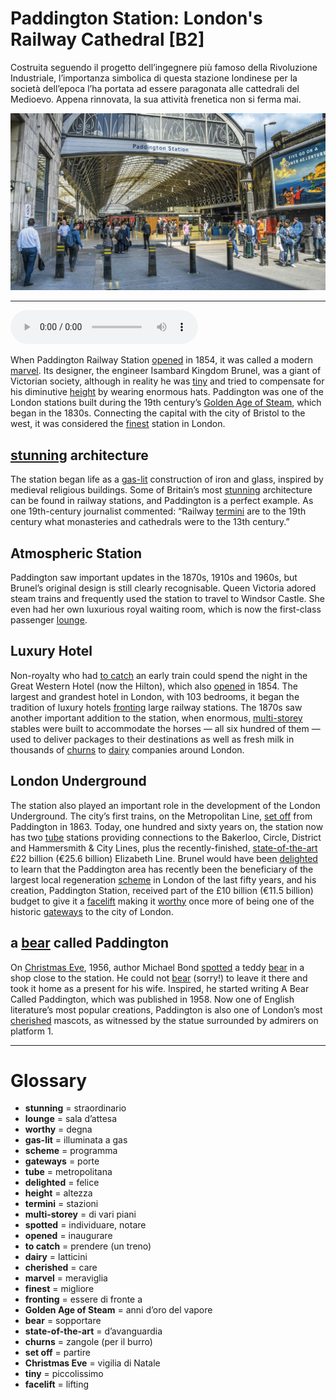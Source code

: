 # Paddington Station: London's Railway Cathedral   [B2]

Costruita seguendo il progetto dell’ingegnere più famoso della Rivoluzione Industriale, l’importanza simbolica di questa stazione londinese per la società dell’epoca l’ha portata ad essere paragonata alle cattedrali del Medioevo. Appena rinnovata, la sua attività frenetica non si ferma mai.

![](Paddington%20Station%20London%27s%20Railway%20Cathedral.jpg)

--------------

<div>
<audio controls autoplay>
    <source src="https://raw.githubusercontent.com/dartie/speakup/main/2022-12/Paddington%20Station%20London%27s%20Railway%20Cathedral.mp3" type="audio/mpeg">
</audio>
</div>


When Paddington Railway Station [opened](## "inaugurare") in 1854, it was called a modern [marvel](## "meraviglia"). Its designer, the engineer Isambard Kingdom Brunel, was a giant of Victorian society, although in reality he was [tiny](## "piccolissimo") and tried to compensate for his diminutive [height](## "altezza") by wearing enormous hats. Paddington was one of the London stations built during the 19th century’s [Golden Age of Steam](## "anni d’oro del vapore"), which began in the 1830s. Connecting the capital with the city of Bristol to the west, it was considered the [finest](## "migliore") station in London.

## [stunning](## "straordinario") architecture
The station began life as a [gas-lit](## "illuminata a gas") construction of iron and glass, inspired by medieval religious buildings. Some of Britain’s most [stunning](## "straordinario") architecture can be found in railway stations, and Paddington is a perfect example. As one 19th-century journalist commented: “Railway [termini](## "stazioni") are to the 19th century what monasteries and cathedrals were to the 13th century.” 

## Atmospheric Station
Paddington saw important updates in the 1870s, 1910s and 1960s, but Brunel’s original design is still clearly recognisable. Queen Victoria adored steam trains and frequently used the station to travel to Windsor Castle. She even had her own luxurious royal waiting room, which is now the first-class passenger [lounge](## "sala d’attesa"). 

## Luxury Hotel
Non-royalty who had [to catch](## "prendere (un treno)") an early train could spend the night in the Great Western Hotel (now the Hilton), which also [opened](## "inaugurare") in 1854. The largest and grandest hotel in London, with 103 bedrooms, it began the tradition of luxury hotels [fronting](## "essere di fronte a") large railway stations. The 1870s saw another important addition to the station, when enormous, [multi-storey](## "di vari piani") stables were built to accommodate the horses — all six hundred of them — used to deliver packages to their destinations as well as fresh milk in thousands of [churns](## "zangole (per il burro)") to [dairy](## "latticini") companies around London.

## London Underground
The station also played an important role in the development of the London Underground. The city’s first trains, on the Metropolitan Line, [set off](## "partire") from Paddington in 1863. Today, one hundred and sixty years on, the station now has two [tube](## "metropolitana") stations providing connections to the Bakerloo, Circle, District and Hammersmith & City Lines, plus the recently-finished, [state-of-the-art](## "d’avanguardia") £22 billion (€25.6 billion) Elizabeth Line. Brunel would have been [delighted](## "felice") to learn that the Paddington area has recently been the beneficiary of the largest local regeneration [scheme](## "programma") in London of the last fifty years, and his creation, Paddington Station, received part of the £10 billion (€11.5 billion) budget to give it a [facelift](## "lifting") making it [worthy](## "degna") once more of being one of the historic [gateways](## "porte") to the city of London.

## a [bear](## "sopportare") called Paddington
On [Christmas Eve](## "vigilia di Natale"), 1956, author Michael Bond [spotted](## "individuare, notare") a teddy [bear](## "sopportare") in a shop close to the station. He could not [bear](## "sopportare") (sorry!) to leave it there and took it home as a present for his wife. Inspired, he started writing A Bear Called Paddington, which was published in 1958. Now one of English literature’s most popular creations, Paddington is also one of London’s most [cherished](## "care") mascots, as witnessed by the statue surrounded by admirers on platform 1. 
 

--------------

<div style = "display:block; clear:both; page-break-after:always;"></div>

# Glossary
* **stunning** = straordinario
* **lounge** = sala d’attesa
* **worthy** = degna
* **gas-lit** = illuminata a gas
* **scheme** = programma
* **gateways** = porte
* **tube** = metropolitana
* **delighted** = felice
* **height** = altezza
* **termini** = stazioni
* **multi-storey** = di vari piani
* **spotted** = individuare, notare
* **opened** = inaugurare
* **to catch** = prendere (un treno)
* **dairy** = latticini
* **cherished** = care
* **marvel** = meraviglia
* **finest** = migliore
* **fronting** = essere di fronte a
* **Golden Age of Steam** = anni d’oro del vapore
* **bear** = sopportare
* **state-of-the-art** = d’avanguardia
* **churns** = zangole (per il burro)
* **set off** = partire
* **Christmas Eve** = vigilia di Natale
* **tiny** = piccolissimo
* **facelift** = lifting
